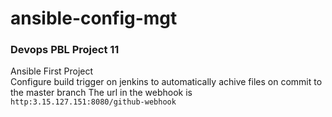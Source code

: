 # ansible-config-mgt
### Devops PBL Project 11
Ansible First Project  
Configure build trigger on jenkins to automatically achive files on commit to the master branch
The url in the webhook is `http:3.15.127.151:8080/github-webhook`
